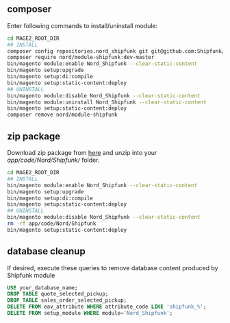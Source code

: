 composer
------------------------

Enter following commands to install/uninstall module:

```bash
cd MAGE2_ROOT_DIR
## INSTALL
composer config repositories.nord_shipfunk git git@github.com:Shipfunk/magento2-plugin.git
composer require nord/module-shipfunk:dev-master
bin/magento module:enable Nord_Shipfunk --clear-static-content
bin/magento setup:upgrade
bin/magento setup:di:compile
bin/magento setup:static-content:deploy
## UNINSTALL
bin/magento module:disable Nord_Shipfunk --clear-static-content
bin/magento module:uninstall Nord_Shipfunk --clear-static-content
bin/magento setup:static-content:deploy
composer remove nord/module-shipfunk
```


zip package
------------------------

Download zip package from [here](https://github.com/Shipfunk/magento2-plugin/archive/master.zip) and unzip into your *app/code/Nord/Shipfunk/* folder.

```bash
cd MAGE2_ROOT_DIR
## INSTALL
bin/magento module:enable Nord_Shipfunk --clear-static-content
bin/magento setup:upgrade
bin/magento setup:di:compile
bin/magento setup:static-content:deploy
## UNINSTALL
bin/magento module:disable Nord_Shipfunk --clear-static-content
rm -rf app/code/Nord/Shipfunk
bin/magento setup:static-content:deploy
```

database cleanup
-------------------------

If desired, execute these queries to remove database content produced by Shipfunk module

```sql
USE your_database_name;
DROP TABLE quote_selected_pickup;
DROP TABLE sales_order_selected_pickup;
DELETE FROM eav_attribute WHERE attribute_code LIKE 'shipfunk_%';
DELETE FROM setup_module WHERE module='Nord_Shipfunk';
```
